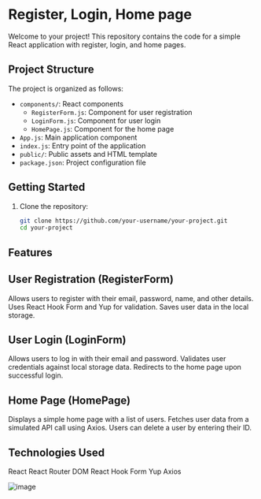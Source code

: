 # Register, Login, Home page

Welcome to your project! This repository contains the code for a simple React application with register, login, and home pages.

## Project Structure

The project is organized as follows:

  - `components/`: React components
    - `RegisterForm.js`: Component for user registration
    - `LoginForm.js`: Component for user login
    - `HomePage.js`: Component for the home page
  - `App.js`: Main application component
  - `index.js`: Entry point of the application
- `public/`: Public assets and HTML template
- `package.json`: Project configuration file

## Getting Started

1. Clone the repository:

   ```bash
   git clone https://github.com/your-username/your-project.git
   cd your-project
## Features
## User Registration (RegisterForm)
Allows users to register with their email, password, name, and other details.
Uses React Hook Form and Yup for validation.
Saves user data in the local storage.
## User Login (LoginForm)
Allows users to log in with their email and password.
Validates user credentials against local storage data.
Redirects to the home page upon successful login.
## Home Page (HomePage)
Displays a simple home page with a list of users.
Fetches user data from a simulated API call using Axios.
Users can delete a user by entering their ID.
## Technologies Used
React
React Router DOM
React Hook Form
Yup
Axios

![image](https://github.com/mohammadmehdisalehi/React/blob/pages/public/s1.png)
